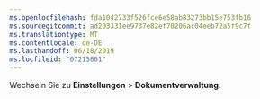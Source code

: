 ```yaml
---
ms.openlocfilehash: fda1042733f526fce6e58ab83273bb15e753fb16
ms.sourcegitcommit: ad203331ee9737e82ef70206ac04eeb72a5f9c7f
ms.translationtype: MT
ms.contentlocale: de-DE
ms.lasthandoff: 06/18/2019
ms.locfileid: "67215661"
---
```

Wechseln Sie zu **Einstellungen** > **Dokumentverwaltung**.